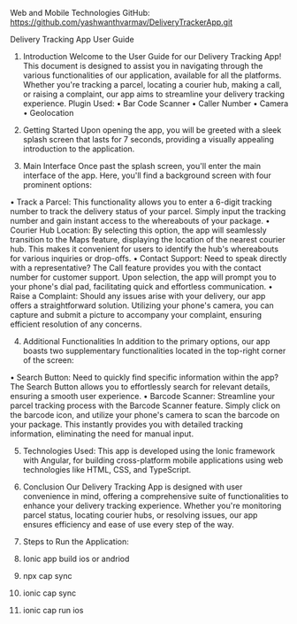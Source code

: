 Web and Mobile Technologies
GitHub: https://github.com/yashwanthvarmav/DeliveryTrackerApp.git

Delivery Tracking App User Guide

1. Introduction
Welcome to the User Guide for our Delivery Tracking App! This document is designed to assist you in navigating through the various functionalities of our application, available for all the platforms. Whether you're tracking a parcel, locating a courier hub, making a call, or raising a complaint, our app aims to streamline your delivery tracking experience.
Plugin Used:
• Bar Code Scanner
• Caller Number
• Camera
• Geolocation

2. Getting Started
Upon opening the app, you will be greeted with a sleek splash screen that lasts for 7 seconds, providing a visually appealing introduction to the application.
 
3. Main Interface
Once past the splash screen, you'll enter the main interface of the app. Here, you'll find a background screen with four prominent options:

• Track a Parcel: This functionality allows you to enter a 6-digit tracking number to track the delivery status of your parcel. Simply input the tracking number and gain instant access to the whereabouts of your package.
• Courier Hub Location: By selecting this option, the app will seamlessly transition to the Maps feature, displaying the location of the nearest courier hub. This makes it convenient for users to identify the hub's whereabouts for various inquiries or drop-offs.
• Contact Support: Need to speak directly with a representative? The Call feature provides you with the contact number for customer support. Upon selection, the app will prompt you to your phone's dial pad, facilitating quick and effortless communication.
• Raise a Complaint: Should any issues arise with your delivery, our app offers a straightforward solution. Utilizing your phone's camera, you can capture and submit a picture to accompany your complaint, ensuring efficient resolution of any concerns.
   
4. Additional Functionalities
In addition to the primary options, our app boasts two supplementary functionalities located in the top-right corner of the screen:

• Search Button: Need to quickly find specific information within the app? The Search Button allows you to effortlessly search for relevant details, ensuring a smooth user experience.
• Barcode Scanner: Streamline your parcel tracking process with the Barcode Scanner feature. Simply click on the barcode icon, and utilize your phone's camera to scan the barcode on your package. This instantly provides you with detailed tracking information, eliminating the need for manual input.
   
5. Technologies Used:
This app is developed using the Ionic framework with Angular, for building cross-platform mobile applications using web technologies like HTML, CSS, and TypeScript.

6. Conclusion
Our Delivery Tracking App is designed with user convenience in mind, offering a comprehensive suite of functionalities to enhance your delivery tracking experience. Whether you're monitoring parcel status, locating courier hubs, or resolving issues, our app ensures efficiency and ease of use every step of the way.

7. Steps to Run the Application:
1. Ionic app build ios or andriod
2. npx cap sync
3. ionic cap sync
4. ionic cap run ios
